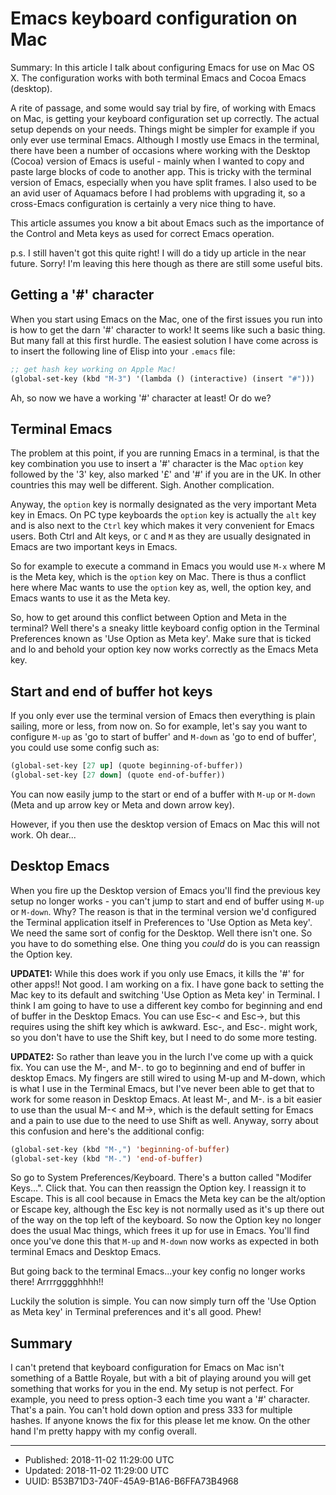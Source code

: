 # Emacs keyboard configuration on Mac

Summary: In this article I talk about configuring Emacs for use on Mac
OS X. The configuration works with both terminal Emacs and Cocoa Emacs
(desktop).

A rite of passage, and some would say trial by fire, of working with
Emacs on Mac, is getting your keyboard configuration set up
correctly. The actual setup depends on your needs. Things might be
simpler for example if you only ever use terminal Emacs. Although I
mostly use Emacs in the terminal, there have been a number of
occasions where working with the Desktop (Cocoa) version of Emacs is
useful - mainly when I wanted to copy and paste large blocks of code
to another app. This is tricky with the terminal version of Emacs,
especially when you have split frames. I also used to be an avid user
of Aquamacs before I had problems with upgrading it, so a cross-Emacs
configuration is certainly a very nice thing to have.

This article assumes you know a bit about Emacs such as the importance
of the Control and Meta keys as used for correct Emacs operation.

p.s. I still haven't got this quite right! I will do a tidy up article
in the near future. Sorry! I'm leaving this here though as there are
still some useful bits.

## Getting a '#' character

When you start using Emacs on the Mac, one of the first issues you run
into is how to get the darn '#' character to work! It seems like such a
basic thing. But many fall at this first hurdle. The easiest solution
I have come across is to insert the following line of Elisp into your
`.emacs` file:

``` clojure
;; get hash key working on Apple Mac!
(global-set-key (kbd "M-3") '(lambda () (interactive) (insert "#")))
```

Ah, so now we have a working '#' character at least! Or do we?

## Terminal Emacs

The problem at this point, if you are running Emacs in a terminal, is
that the key combination you use to insert a '#' character is the Mac
`option` key followed by the '3' key, also marked '£' and '#' if you
are in the UK. In other countries this may well be
different. Sigh. Another complication. 

Anyway, the `option` key is normally designated as the very important
Meta key in Emacs. On PC type keyboards the `option` key is actually
the `alt` key and is also next to the `Ctrl` key which makes it very
convenient for Emacs users. Both Ctrl and Alt keys, or `C` and `M` as
they are usually designated in Emacs are two important keys in Emacs.

So for example to execute a command in Emacs you would use `M-x` where
M is the Meta key, which is the `option` key on Mac. There is thus a
conflict here where Mac wants to use the `option` key as, well, the
option key, and Emacs wants to use it as the Meta key.

So, how to get around this conflict between Option and Meta in the
terminal? Well there's a sneaky little keyboard config option in the
Terminal Preferences known as 'Use Option as Meta key'. Make sure that
is ticked and lo and behold your option key now works correctly as the
Emacs Meta key.

## Start and end of buffer hot keys

If you only ever use the terminal version of Emacs then everything is
plain sailing, more or less, from now on. So for example, let's say
you want to configure `M-up` as 'go to start of buffer' and `M-down`
as 'go to end of buffer', you could use some config such as:

``` clojure
(global-set-key [27 up] (quote beginning-of-buffer))
(global-set-key [27 down] (quote end-of-buffer))
```

You can now easily jump to the start or end of a buffer with `M-up` or
`M-down` (Meta and up arrow key or Meta and down arrow key).

However, if you then use the desktop version of Emacs on Mac this will
not work. Oh dear...

## Desktop Emacs

When you fire up the Desktop version of Emacs you'll find the previous
key setup no longer works - you can't jump to start and end of buffer
using `M-up` or `M-down`. Why? The reason is that in the terminal
version we'd configured the Terminal application itself in Preferences
to 'Use Option as Meta key'. We need the same sort of config for the
Desktop. Well there isn't one. So you have to do something else. One
thing you *could* do is you can reassign the Option key.

**UPDATE1:** While this does work if you only use Emacs, it kills the '#'
for other apps!! Not good. I am working on a fix. I have gone back to
setting the Mac key to its default and switching 'Use Option as Meta
key' in Terminal. I think I am going to have to use a different key
combo for beginning and end of buffer in the Desktop Emacs. You can
use Esc-< and Esc->, but this requires using the shift key which is
awkward. Esc-, and Esc-. might work, so you don't have to use the
Shift key, but I need to do some more testing.

**UPDATE2:** So rather than leave you in the lurch I've come up with a
quick fix. You can use the M-, and M-. to go to beginning and end of
buffer in desktop Emacs. My fingers are still wired to using M-up and
M-down, which is what I use in the Terminal Emacs, but I've never been
able to get that to work for some reason in Desktop Emacs. At least
M-, and M-. is a bit easier to use than the usual M-< and M->, which
is the default setting for Emacs and a pain to use due to the need to
use Shift as well. Anyway, sorry about this confusion and here's the
additional config:

``` lisp
(global-set-key (kbd "M-,") 'beginning-of-buffer)
(global-set-key (kbd "M-.") 'end-of-buffer)
```

So go to System Preferences/Keyboard. There's a button called "Modifer
Keys...". Click that. You can then reassign the Option key. I reassign
it to Escape. This is all cool because in Emacs the Meta key can be
the alt/option or Escape key, although the Esc key is not normally
used as it's up there out of the way on the top left of the
keyboard. So now the Option key no longer does the usual Mac things,
which frees it up for use in Emacs. You'll find once you've done this
that `M-up` and `M-down` now works as expected in both terminal Emacs
and Desktop Emacs.

But going back to the terminal Emacs...your key config no longer works
there! Arrrrgggghhhh!!

Luckily the solution is simple. You can now simply turn off the 'Use
Option as Meta key' in Terminal preferences and it's all good. Phew!

## Summary

I can't pretend that keyboard configuration for Emacs on Mac isn't
something of a Battle Royale, but with a bit of playing around you
will get something that works for you in the end. My setup is not
perfect. For example, you need to press option-3 each time you want a
'#' character. That's a pain. You can't hold down option and press 333
for multiple hashes. If anyone knows the fix for this please let me
know. On the other hand I'm pretty happy with my config overall.

---

* Published: 2018-11-02 11:29:00 UTC
* Updated: 2018-11-02 11:29:00 UTC
* UUID: B53B71D3-740F-45A9-B1A6-B6FFA73B4968

